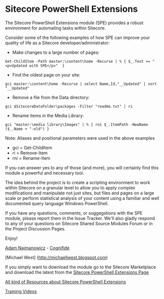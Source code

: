 Sitecore PowerShell Extensions
=======

The Sitecore PowerShell Extensions module (SPE) provides a robust environment for automating tasks within Sitecore.

Consider some of the following examples of how SPE can improve your quality of life as a Sitecore developer/administrator:
- Make changes to a large number of pages:
```
Get-ChildItem -Path master:\content\home -Recurse | % { $_.Text += "<p>Updated with SPE</p>"  }
```
- Find the oldest page on your site:
```
gci master:\content\home -Recurse | select Name,Id,"__Updated" | sort "__Updated"
```
- Remove a file from the Data directory:
```
gci $SitecoreDataFolder\packages -Filter "readme.txt" | ri
```
- Rename items in the Media Library:
```
gci "master:\media library\Images" | % { rni $_.ItemPath -NewName ($_.Name + "-old") }
```

Note:
Aliases and positional parameters were used in the above examples
* gci = Get-ChildItem
* ri = Remove-Item
* rni = Rename-Item

If you can answer yes to any of those (and more), you will certainly find this module a powerful and necessary tool.

The idea behind the project is to create a scripting environment to work within Sitecore on a granular level to allow you to apply complex modifications and manipulate not just sites, but files and pages on a large scale or perform statistical analysis of your content using a familiar and well documented query language Windows PowerShell.

If you have any questions, comments, or suggegstions with the SPE module, please report them in the Issue Tracker. We'll also gladly respond to any of your questions on Sitecore Shared Source Modules Forum or in the Project Discussion Pages.

Enjoy!

[Adam Najmanowicz](http://blog.najmanowicz.com/) - [Cognifide](http://www.cognifide.com/)

[Michael West] (http://michaellwest.blogspot.com)


If you simply want to download the module go to the Sitecore Marketplace and download the latest from the
[Sitecore PowerShell Extensions Page](http://marketplace.sitecore.net/en/Modules/Sitecore_PowerShell_console.aspx)

[All kind of Resources about Sitecore PowerShell Extensions](http://blog.najmanowicz.com/sitecore-powershell-console/)

[Training Videos](http://www.youtube.com/playlist?list=PLph7ZchYd_nCypVZSNkudGwPFRqf1na0b)
